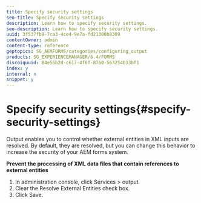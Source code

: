 ```yaml
---
title: Specify security settings
seo-title: Specify security settings
description: Learn how to specify security settings.
seo-description: Learn how to specify security settings.
uuid: 3f537fb9-7ca3-4ce4-9e7a-fd21300b8309
contentOwner: admin
content-type: reference
geptopics: SG_AEMFORMS/categories/configuring_output
products: SG_EXPERIENCEMANAGER/6.4/FORMS
discoiquuid: 84e55b2d-c617-4f6f-8760-563254033bf1
index: y
internal: n
snippet: y
---
```


# Specify security settings{#specify-security-settings}

Output enables you to control whether external entities in XML inputs are resolved. By default, they are resolved, but you can change this behavior to increase the security of your AEM forms system.

**Prevent the processing of XML data files that contain references to external entities**

1. In administration console, click Services &gt; output.
1. Clear the Resolve External Entities check box.
1. Click Save.


